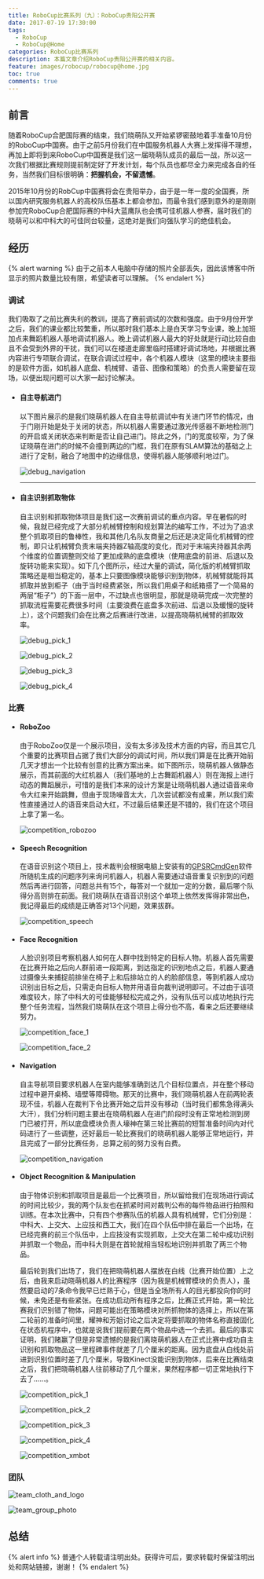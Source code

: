 ```yaml
---
title: RoboCup比赛系列（九）：RoboCup贵阳公开赛
date: 2017-07-19 17:30:00
tags:
  - RoboCup
  - RoboCup@Home
categories: RoboCup比赛系列
description: 本篇文章介绍RoboCup贵阳公开赛的相关内容。
feature: images/robocup/robocup@home.jpg
toc: true
comments: true
---
```


## 前言

随着RoboCup合肥国际赛的结束，我们晓萌队又开始紧锣密鼓地着手准备10月份的RoboCup中国赛。由于之前5月份我们在中国服务机器人大赛上发挥得不理想，再加上即将到来RoboCup中国赛是我们这一届晓萌队成员的最后一战，所以这一次我们根据比赛规则提前制定好了开发计划，每个队员也都尽全力来完成各自的任务，当然我们目标很明确：**把握机会，不留遗憾**。

2015年10月份的RobCup中国赛将会在贵阳举办，由于是一年一度的全国赛，所以国内研究服务机器人的高校队伍基本上都会参加，而最令我们感到意外的是刚刚参加完RoboCup合肥国际赛的中科大蓝鹰队也会携可佳机器人参赛，届时我们的晓萌可以和中科大的可佳同台较量，这绝对是我们向强队学习的绝佳机会。

<!--more-->

## 经历

{% alert warning %}
由于之前本人电脑中存储的照片全部丢失，因此该博客中所显示的照片数量比较有限，希望读者可以理解。
{% endalert %}

### 调试

我们吸取了之前比赛失利的教训，提高了赛前调试的次数和强度。由于9月份开学之后，我们的课业都比较繁重，所以那时我们基本上是白天学习专业课，晚上加班加点来舞蹈机器人基地调试机器人。晚上调试机器人最大的好处就是行动比较自由且不会受到外界的干扰，我们可以在楼道走廊里临时搭建好调试场地，并根据比赛内容进行专项联合调试，在联合调试过程中，各个机器人模块（这里的模块主要指的是软件方面，如机器人底盘、机械臂、语音、图像和策略）的负责人需要留在现场，以便出现问题可以大家一起讨论解决。

- #### 自主导航进门

  以下图片展示的是我们晓萌机器人在自主导航调试中有关进门环节的情况，由于门刚开始是处于关闭的状态，所以机器人需要通过激光传感器不断地检测门的开启或关闭状态来判断是否让自己进门。除此之外，门的宽度较窄，为了保证晓萌在进门的时候不会撞到两边的门框，我们在原有SLAM算法的基础之上进行了定制，融合了地图中的边缘信息，使得机器人能够顺利地过门。

  ![debug_navigation](../../../../../images/guiyang/debug/debug_navigation.jpg)

  ---

- #### 自主识别抓取物体

  自主识别和抓取物体项目是我们这一次赛前调试的重点内容。早在暑假的时候，我就已经完成了大部分机械臂控制和规划算法的编写工作，不过为了追求整个抓取项目的鲁棒性，我和其他几名队友商量之后还是决定简化机械臂的控制，即只让机械臂负责末端夹持器Z轴高度的变化，而对于末端夹持器其余两个维度的位置调整则交给了更加成熟的底盘模块（使用底盘的前进、后退以及旋转功能来实现）。如下几个图所示，经过大量的调试，简化版的机械臂抓取策略还是相当稳定的，基本上只要图像模块能够识别到物体，机械臂就能将其抓取并放到柜子（由于当时经费紧张，所以我们用桌子和纸箱搭了一个简易的两层“柜子”）的下面一层中，不过缺点也很明显，那就是晓萌完成一次完整的抓取流程需要花费很多时间（主要浪费在底盘多次前进、后退以及缓慢的旋转上），这个问题我们会在比赛之后赛进行改进，以提高晓萌机械臂的抓取效率。

  ![debug_pick_1](../../../../../images/guiyang/debug/debug_pick_1.jpg)

  ![debug_pick_2](../../../../../images/guiyang/debug/debug_pick_2.jpg)

  ![debug_pick_3](../../../../../images/guiyang/debug/debug_pick_3.jpg)

  ![debug_pick_4](../../../../../images/guiyang/debug/debug_pick_4.jpg)

### 比赛

- #### RoboZoo

  由于RoboZoo仅是一个展示项目，没有太多涉及技术方面的内容，而且其它几个重要的比赛项目占据了我们大部分的调试时间，所以我们算是在比赛开始前几天才想出一个比较有创意的比赛方案出来。如下图所示，晓萌机器人做静态展示，而其前面的大红机器人（我们基地的上古舞蹈机器人）则在海报上进行动态的舞蹈展示，可惜的是我们本来的设计方案是让晓萌机器人通过语音来命令大红来开始跳舞，但由于现场噪音太大，几次尝试都没有成果，所以我们索性直接通过人的语音来启动大红，不过最后结果还是不错的，我们在这个项目上拿了第一名。

  ![competition_robozoo](../../../../../images/guiyang/competition/competition_robozoo.jpg)

- #### Speech Recognition

  在语音识别这个项目上，技术裁判会根据电脑上安装有的[GPSRCmdGen](https://github.com/kyordhel/GPSRCmdGen)软件所随机生成的问题序列来询问机器人，机器人需要通过语音重复识别到的问题然后再进行回答，问题总共有15个，每答对一个就加一定的分数，最后哪个队得分高则排在前面。我们晓萌队在语音识别这个单项上依然发挥得非常出色，我记得最后的成绩是正确答对13个问题，效果拔群。

  ![competition_speech](../../../../../images/guiyang/competition/competition_speech.jpg)

- #### Face Recognition

  人脸识别项目考察机器人如何在人群中找到特定的目标人物。机器人首先需要在比赛开始之后向人群前进一段距离，到达指定的识别地点之后，机器人要通过摄像头来捕捉前排坐在椅子上和后排站立的人的脸部信息，等到机器人成功识别出目标之后，只需走向目标人物并用语音向裁判说明即可。不过由于该项难度较大，除了中科大的可佳能够轻松完成之外，没有队伍可以成功地执行完整个任务流程，当然我们晓萌队在这个项目上得分也不高，看来之后还要继续努力。

  ![competition_face_1](../../../../../images/guiyang/competition/competition_face_1.jpg)

  ![competition_face_2](../../../../../images/guiyang/competition/competition_face_2.jpg)

- #### Navigation

  自主导航项目要求机器人在室内能够准确到达几个目标位置点，并在整个移动过程中避开桌椅、墙壁等障碍物。那天的比赛中，我们晓萌机器人在前两轮表现不佳，机器人在裁判下令比赛开始之后并没有移动（当时我们都焦急得满头大汗），我们分析问题主要出在晓萌机器人在进门阶段时没有正常地检测到房门已被打开，所以底盘模块负责人壕神在第三轮比赛前的短暂准备时间内对代码进行了一些调整，还好最后一轮比赛我们的晓萌机器人能够正常地运行，并且完成了一部分比赛任务，总算之前的努力没有白费。

  ![competition_navigation](../../../../../images/guiyang/competition/competition_navigation.jpg)

- #### Object Recognition & Manipulation

  由于物体识别和抓取项目是最后一个比赛项目，所以留给我们在现场进行调试的时间比较少，我的两个队友也在抓紧时间对裁判公布的每件物品进行拍照和训练。在本次比赛中，只有四个参赛队伍的机器人具有机械臂，它们分别是：中科大、上交大、上应技和西工大，我们在四个队伍中排在最后一个出场，在已经完赛的前三个队伍中，上应技没有实现抓取，上交大在第二轮中成功识别并抓取一个物品，而中科大则是在首轮就相当轻松地识别并抓取了两三个物品。

  最后轮到我们出场了，我们在把晓萌机器人摆放在白线（比赛开始位置）上之后，由我来启动晓萌机器人的比赛程序（因为我是机械臂模块的负责人），虽然要启动的7条命令我早已烂熟于心，但是当全场所有人的目光都投向你的时候，未免还是有些紧张。在成功启动所有程序之后，比赛正式开始，第一轮比赛我们识别错了物体，问题可能出在策略模块对所抓物体的选择上，所以在第二轮前的准备时间里，耀神和芳姐讨论之后决定将要抓取的物体名称直接固化在状态机程序中，也就是说我们提前要在两个物品中选一个去抓。最后的事实证明，我们赌赢了但是非常遗憾的是我们离晓萌机器人在正式比赛中成功自主识别和抓取物品这一里程碑事件就差了几个厘米的距离。因为底盘从白线处前进到识别位置时差了几个厘米，导致Kinect没能识别到物体，后来在比赛结束之后，我们把晓萌机器人往前移动了几个厘米，果然程序都一切正常地执行下去了……。

  ![competition_pick_1](../../../../../images/guiyang/competition/competition_pick_1.jpg)

  ![competition_pick_2](../../../../../images/guiyang/competition/competition_pick_2.jpg)

  ![competition_pick_3](../../../../../images/guiyang/competition/competition_pick_3.jpg)

  ![competition_pick_4](../../../../../images/guiyang/competition/competition_pick_4.jpg)

  ![competition_xmbot](../../../../../images/guiyang/competition/competition_xmbot.jpg)

### 团队

![team_cloth_and_logo](../../../../../images/guiyang/team/team_cloth_and_logo.jpg)

![team_group_photo](../../../../../images/guiyang/team/team_group_photo.jpg)

## 总结

{% alert info %}
普通个人转载请注明出处。获得许可后，要求转载时保留注明出处和网站链接，谢谢！
{% endalert %}
